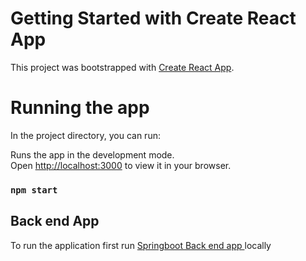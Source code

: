 # Getting Started with Create React App

This project was bootstrapped with [Create React App](https://github.com/facebook/create-react-app).

# Running the app
In the project directory, you can run:

Runs the app in the development mode.\
Open [http://localhost:3000](http://localhost:3000) to view it in your browser.

### `npm start`

## Back end App

To run the application first run [Springboot Back end app ](https://github.com/yashraj121296/product-list-be) locally
